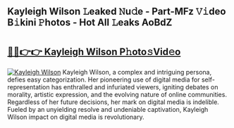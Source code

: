 ## Kayleigh Wilson 𝙻eaked 𝙽u𝚍e - Part-MFz 𝚅𝚒deo B𝚒kini 𝙿hotos - Hot All 𝙻eaks AoBdZ

# <h2><a href="http://ld39qr3.urlbe.top/?page=Kayleigh+Wilson">🔗🔗👉👉 Kayleigh Wilson P𝚑oto𝚜Vid𝚎o</a></h2>

[![Kayleigh Wilson](https://i.imgur.com/eBuTRDB.gif)](http://ld39qr3.urlbe.top/?page=Kayleigh+Wilson)
Kayleigh Wilson, a complex and intriguing persona, defies easy categorization. Her pioneering use of digital media for self-representation has enthralled and infuriated viewers, igniting debates on morality, artistic expression, and the evolving nature of online communities. Regardless of her future decisions, her mark on digital media is indelible. Fueled by an unyielding resolve and undeniable captivation, Kayleigh Wilson impact on digital media is revolutionary.
